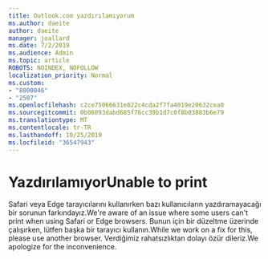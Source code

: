```yaml
---
title: Outlook.com yazdırılamıyorum
ms.author: daeite
author: daeite
manager: joallard
ms.date: 7/2/2019
ms.audience: Admin
ms.topic: article
ROBOTS: NOINDEX, NOFOLLOW
localization_priority: Normal
ms.custom:
- "8000046"
- "2507"
ms.openlocfilehash: c2ce75066631e822c4cda2f7fa4019e20632cea0
ms.sourcegitcommit: 0b06093dabd685f76cc39b1d7c0f8b03883b6e79
ms.translationtype: MT
ms.contentlocale: tr-TR
ms.lasthandoff: 10/25/2019
ms.locfileid: "36547943"
---
```

# <a name="unable-to-print"></a><span data-ttu-id="f1afa-102">Yazdırılamıyor</span><span class="sxs-lookup"><span data-stu-id="f1afa-102">Unable to print</span></span>

<span data-ttu-id="f1afa-103">Safari veya Edge tarayıcılarını kullanırken bazı kullanıcıların yazdıramayacağı bir sorunun farkındayız.</span><span class="sxs-lookup"><span data-stu-id="f1afa-103">We're aware of an issue where some users can't print when using Safari or Edge browsers.</span></span> <span data-ttu-id="f1afa-104">Bunun için bir düzeltme üzerinde çalışırken, lütfen başka bir tarayıcı kullanın.</span><span class="sxs-lookup"><span data-stu-id="f1afa-104">While we work on a fix for this, please use another browser.</span></span> <span data-ttu-id="f1afa-105">Verdiğimiz rahatsızlıktan dolayı özür dileriz.</span><span class="sxs-lookup"><span data-stu-id="f1afa-105">We apologize for the inconvenience.</span></span>